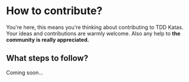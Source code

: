 # How to contribute?
You're here, this means you're thinking about contributing to TDD Katas. Your ideas and contributions are warmly welcome. Also any help to  **the community is really appreciated.**

## What steps to follow?
Coming soon...

